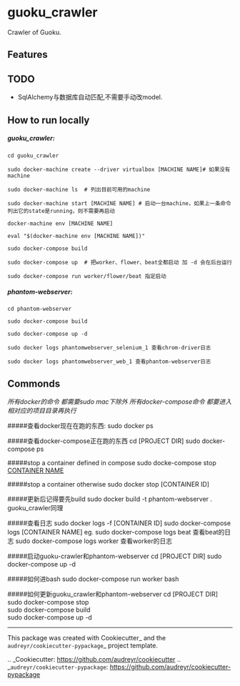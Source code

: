 # guoku_crawler

Crawler of Guoku.


Features
--------

TODO
--------

* SqlAlchemy与数据库自动匹配,不需要手动改model.


How to run locally
--------

##### guoku_crawler:

    cd guoku_crawler 
    
    sudo docker-machine create --driver virtualbox [MACHINE NAME]# 如果没有machine

    sudo docker-machine ls  # 列出目前可用的machine
    
    sudo docker-machine start [MACHINE NAME] # 启动一台machine，如果上一条命令列出它的state是running，则不需要再启动
    
    docker-machine env [MACHINE NAME]
    
    eval "$(docker-machine env [MACHINE NAME])"
    
    sudo docker-compose build
    
    sudo docker-compose up  # 把worker、flower、beat全都启动 加 -d 会在后台运行
    
    sudo docker-compose run worker/flower/beat 指定启动

##### phantom-webserver:
    cd phantom-webserver
    
    sudo docker-compose build
    
    sudo docker-compose up -d
    
    sudo docker logs phantomwebserver_selenium_1 查看chrom-driver日志
    
    sudo docker logs phantomwebserver_web_1 查看phantom-webserver日志

Commonds
--------


*所有docker的命令 都需要sudo mac下除外*
*所有docker-compose命令 都要进入相对应的项目目录再执行*

#####查看docker现在在跑的东西:
    sudo docker ps
    
#####查看docker-compose正在跑的东西
    cd [PROJECT DIR]
    sudo docker-compose ps
    
#####stop a container defined in compose
    sudo docke-compose stop [CONTAINER NAME](上一条命令的结果中第一列)
    
#####stop a container otherwise
    sudo docker stop [CONTAINER ID]

#####更新后记得要先build
    sudo docker build -t phantom-webserver .
    guoku_crawler同理

#####查看日志
    sudo docker logs -f [CONTAINER ID]
    sudo docker-compose logs [CONTAINER NAME]
    eg. sudo docker-compose logs beat 查看beat的日志
        sudo docker-compose logs worker 查看worker的日志
    
#####启动guoku-crawler和phantom-webserver
    cd [PROJECT DIR]
    sudo docker-compose up -d
    
#####如何进bash
    sudo docker-compose run worker bash
    
#####如何更新guoku_crawler和phantom-webserver
    cd [PROJECT DIR]    
    sudo docker-compose stop   
    sudo docker-compose build   
    sudo docker-compose up -d
    
    
---    
This package was created with Cookiecutter_ and the `audreyr/cookiecutter-pypackage`_ project template.

.. _Cookiecutter: https://github.com/audreyr/cookiecutter
.. _`audreyr/cookiecutter-pypackage`: https://github.com/audreyr/cookiecutter-pypackage
